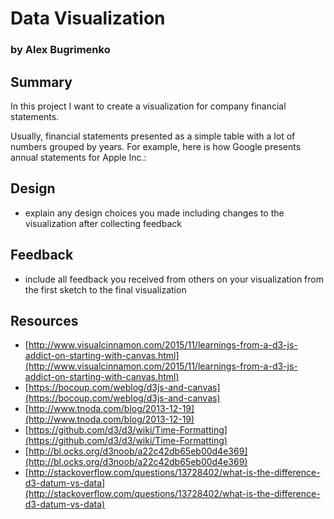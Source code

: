 # Data Visualization
### by Alex Bugrimenko

## Summary 

In this project I want to create a visualization for company financial statements.

Usually, financial statements presented as a simple table with a lot of numbers grouped by years. For example, here is how Google presents annual statements for Apple Inc.:



## Design 
- explain any design choices you made including changes to the visualization after collecting feedback


## Feedback 
- include all feedback you received from others on your visualization from the first sketch to the final visualization

## Resources

* [http://www.visualcinnamon.com/2015/11/learnings-from-a-d3-js-addict-on-starting-with-canvas.html](http://www.visualcinnamon.com/2015/11/learnings-from-a-d3-js-addict-on-starting-with-canvas.html)
* [https://bocoup.com/weblog/d3js-and-canvas](https://bocoup.com/weblog/d3js-and-canvas)
* [http://www.tnoda.com/blog/2013-12-19](http://www.tnoda.com/blog/2013-12-19)
* [https://github.com/d3/d3/wiki/Time-Formatting](https://github.com/d3/d3/wiki/Time-Formatting)
* [http://bl.ocks.org/d3noob/a22c42db65eb00d4e369](http://bl.ocks.org/d3noob/a22c42db65eb00d4e369)
* [http://stackoverflow.com/questions/13728402/what-is-the-difference-d3-datum-vs-data](http://stackoverflow.com/questions/13728402/what-is-the-difference-d3-datum-vs-data)

